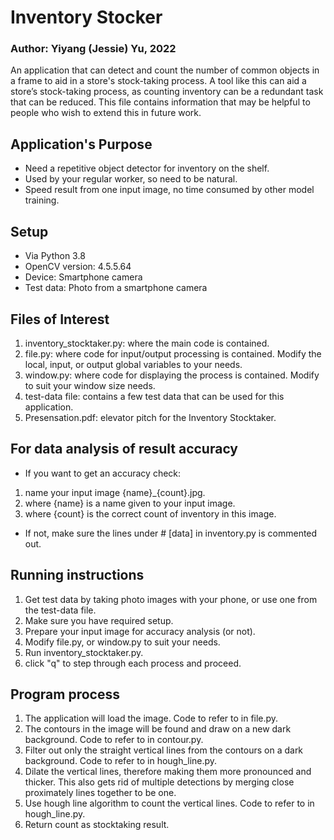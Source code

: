 # Inventory Stocker
### Author: Yiyang (Jessie) Yu, 2022
An application that can detect and count the number of common objects in a frame to aid in a store's stock-taking process. A tool like this can aid a store’s stock-taking process, as counting inventory can be a
redundant task that can be reduced. This file contains information that may be helpful to people who wish to extend this in future work.

## Application's Purpose
- Need a repetitive object detector for inventory on the shelf.
- Used by your regular worker, so need to be natural.
- Speed result from one input image, no time consumed by other model training.

## Setup
- Via Python 3.8
- OpenCV version: 4.5.5.64
- Device: Smartphone camera
- Test data: Photo from a smartphone camera

## Files of Interest
1. inventory_stocktaker.py: where the main code is contained.
2. file.py: where code for input/output processing is contained. Modify the local, input, or output global variables to your needs.
3. window.py: where code for displaying the process is contained. Modify to suit your window size needs.
4. test-data file: contains a few test data that can be used for this application.
5. Presensation.pdf: elevator pitch for the Inventory Stocktaker.

## For data analysis of result accuracy
- If you want to get an accuracy check:
1. name your input image {name}_{count}.jpg.
2. where {name} is a name given to your input image.
3. where {count} is the correct count of inventory in this image.
- If not, make sure the lines under # [data] in inventory.py is commented out.

## Running instructions
1. Get test data by taking photo images with your phone, or use one from the test-data file.
2. Make sure you have required setup.
3. Prepare your input image for accuracy analysis (or not).
4. Modify file.py, or window.py to suit your needs.
5. Run inventory_stocktaker.py.
6. click "q" to step through each process and proceed.

## Program process
1. The application will load the image. Code to refer to in file.py.
2. The contours in the image will be found and draw on a new dark background. Code to refer to in contour.py.
3. Filter out only the straight vertical lines from the contours on a dark background. Code to refer to in hough_line.py.
4. Dilate the vertical lines, therefore making them more pronounced and thicker. This also gets rid of multiple detections by merging close proximately lines together to be one.
5. Use hough line algorithm to count the vertical lines. Code to refer to in hough_line.py.
6. Return count as stocktaking result.
